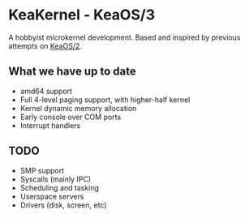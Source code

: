 # KeaKernel - KeaOS/3

A hobbyist microkernel development. Based and inspired by previous attempts on [KeaOS/2](https://gitlab.com/iagocq/keaos-2).

## What we have up to date

- amd64 support
- Full 4-level paging support, with higher-half kernel
- Kernel dynamic memory allocation
- Early console over COM ports
- Interrupt handlers

## TODO

- SMP support
- Syscalls (mainly IPC)
- Scheduling and tasking
- Userspace servers
- Drivers (disk, screen, etc)
